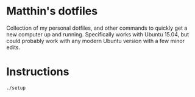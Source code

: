 Matthin's dotfiles
===============
Collection of my personal dotfiles, and other commands to quickly get a new
computer up and running. Specifically works with Ubuntu 15.04, but could
probably work with any modern Ubuntu version with a few minor edits.

Instructions
==============
``` ./setup  ```

